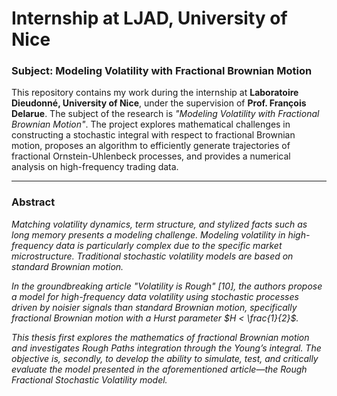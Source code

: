 # Internship at LJAD, University of Nice  
### **Subject:** Modeling Volatility with Fractional Brownian Motion

This repository contains my work during the internship at **Laboratoire Dieudonné, University of Nice**, under the supervision of **Prof. François Delarue**. The subject of the research is _"Modeling Volatility with Fractional Brownian Motion"_. The project explores mathematical challenges in constructing a stochastic integral with respect to fractional Brownian motion, proposes an algorithm to efficiently generate trajectories of fractional Ornstein-Uhlenbeck processes, and provides a numerical analysis on high-frequency trading data.

---

### **Abstract**

*Matching volatility dynamics, term structure, and stylized facts such as long memory presents a modeling challenge. Modeling volatility in high-frequency data is particularly complex due to the specific market microstructure. Traditional stochastic volatility models are based on standard Brownian motion.*

*In the groundbreaking article "Volatility is Rough" [10], the authors propose a model for high-frequency data volatility using stochastic processes driven by noisier signals than standard Brownian motion, specifically fractional Brownian motion with a Hurst parameter $H < \frac{1}{2}$.*

*This thesis first explores the mathematics of fractional Brownian motion and investigates Rough Paths integration through the Young’s integral. The objective is, secondly, to develop the ability to simulate, test, and critically evaluate the model presented in the aforementioned article—the Rough Fractional Stochastic Volatility model.*
